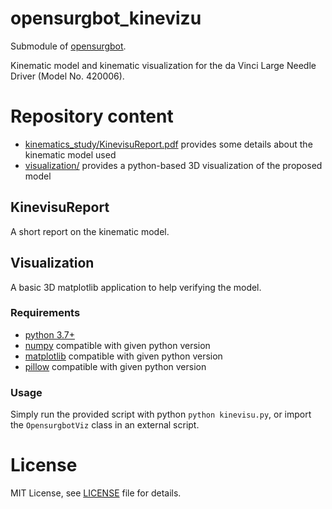 # opensurgbot_kinevizu

Submodule of [opensurgbot](https://github.com/lgabp1/opensurgbot).

Kinematic model and kinematic visualization for the da Vinci Large Needle Driver (Model No. 420006).

# Repository content

* [kinematics_study/KinevisuReport.pdf](./kinematics_study/KinevisuReport.pdf) provides some details about the kinematic model used
* [visualization/](./visualization/) provides a python-based 3D visualization of the proposed model

## KinevisuReport

A short report on the kinematic model.

## Visualization

A basic 3D matplotlib application to help verifying the model.

### Requirements

* [python 3.7+](https://python.org/)
* [numpy](https://numpy.org/) compatible with given python version
* [matplotlib](https://matplotlib.org/) compatible with given python version
* [pillow](https://github.com/python-pillow/Pillow) compatible with given python version

### Usage

Simply run the provided script with python `python kinevisu.py`, or import the `OpensurgbotViz` class in an external script.

# License

MIT License, see [LICENSE](./LICENSE) file for details.